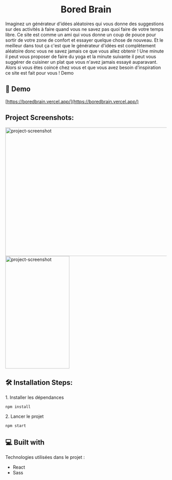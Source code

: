 <h1 align="center" id="title">Bored Brain</h1>

<p id="description">Imaginez un générateur d'idées aléatoires qui vous donne des suggestions sur des activités à faire quand vous ne savez pas quoi faire de votre temps libre. Ce site est comme un ami qui vous donne un coup de pouce pour sortir de votre zone de confort et essayer quelque chose de nouveau. Et le meilleur dans tout ça c'est que le générateur d'idées est complètement aléatoire donc vous ne savez jamais ce que vous allez obtenir ! Une minute il peut vous proposer de faire du yoga et la minute suivante il peut vous suggérer de cuisiner un plat que vous n'avez jamais essayé auparavant. Alors si vous êtes coincé chez vous et que vous avez besoin d'inspiration ce site est fait pour vous ! Demo</p>

<h2>🚀 Demo</h2>

[https://boredbrain.vercel.app/](https://boredbrain.vercel.app/)

<h2>Project Screenshots:</h2>

<img src="https://www.zupimages.net/up/23/12/ex9r.png" alt="project-screenshot" width="800" height="400/">

<img src="https://www.zupimages.net/up/23/12/wn6f.png" alt="project-screenshot" width="200" height="350/">

<h2>🛠️ Installation Steps:</h2>

<p>1. Installer les dépendances</p>

```
npm install
```

<p>2. Lancer le projet</p>

```
npm start
```

  
  
<h2>💻 Built with</h2>

Technologies utilisées dans le projet :

*   React
*   Sass
